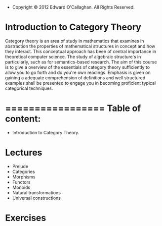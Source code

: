 - Copyright © 2012 Edward O'Callaghan. All Rights Reserved.

Introduction to Category Theory
===============================

Category theory is an area of study in mathematics that examines in abstraction
the properties of mathematical structures in concept and how they interact.
This conceptual approach has been of central importance in theoretical computer
science. The study of algebraic structure's in particularly, such as for
semantics-based research. The aim of this course is to give a overview of the
essentials of category theory sufficiently to allow you to go forth and do you're own
readings. Emphasis is given on gaining a adequate comprehension of definitions
and well structured examples shall be presented to engage you in becoming
proficient typical categorical techniques.

=================
Table of content:
=================

 * Introduction to Category Theory.

 # Lectures
  + Prelude
  + Categories
  + Morphisms
  + Functors
  + Monoids
  + Natural transformations
  + Universal constructions

 # Exercises

